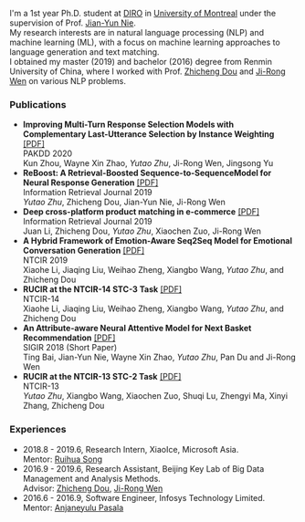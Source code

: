 I'm a 1st year Ph.D. student at [DIRO](https://diro.umontreal.ca/english/home/) in [University of Montreal](https://www.umontreal.ca/en/) under the supervision of Prof. [Jian-Yun Nie](http://rali.iro.umontreal.ca/nie/jian-yun-nie-en/).  
My research interests are in natural language processing (NLP) and machine learning (ML), with a focus on machine learning approaches to language generation and text matching.  
I obtained my master (2019) and bachelor (2016) degree from Renmin University of China, where I worked with Prof. [Zhicheng Dou](http://playbigdata.ruc.edu.cn/dou) and [Ji-Rong Wen](https://scholar.google.com/citations?user=tbxCHJgAAAAJ) on various NLP problems.

### Publications
- **Improving Multi-Turn Response Selection Models with Complementary Last-Utterance Selection by Instance Weighting** [\[PDF\]](https://arxiv.org/pdf/2002.07397.pdf)  
PAKDD 2020  
Kun Zhou, Wayne Xin Zhao, _Yutao Zhu_, Ji-Rong Wen, Jingsong Yu  
- **ReBoost: A Retrieval-Boosted Sequence-to-SequenceModel for Neural Response Generation** [\[PDF\]](https://link.springer.com/content/pdf/10.1007%2Fs10791-019-09364-x.pdf)  
Information Retrieval Journal 2019  
_Yutao Zhu_, Zhicheng Dou, Jian-Yun Nie, Ji-Rong Wen  
- **Deep cross-platform product matching in e-commerce** [\[PDF\]](https://link.springer.com/content/pdf/10.1007%2Fs10791-019-09360-1.pdf)  
Information Retrieval Journal 2019  
Juan Li, Zhicheng Dou, _Yutao Zhu_, Xiaochen Zuo, Ji-Rong Wen
- **A Hybrid Framework of Emotion-Aware Seq2Seq Model for Emotional Conversation Generation** [\[PDF\]](https://link.springer.com/content/pdf/10.1007%2F978-3-030-36805-0_12.pdf)  
NTCIR 2019  
Xiaohe Li, Jiaqing Liu, Weihao Zheng, Xiangbo Wang, _Yutao Zhu_, and Zhicheng Dou  
- **RUCIR at the NTCIR-14 STC-3 Task** [\[PDF\]](http://research.nii.ac.jp/ntcir/workshop/OnlineProceedings14/pdf/ntcir/14-NTCIR14-STC-LiX.pdf)  
NTCIR-14  
Xiaohe Li, Jiaqing Liu, Weihao Zheng, Xiangbo Wang, _Yutao Zhu_, and Zhicheng Dou  
- **An Attribute-aware Neural Attentive Model for Next Basket Recommendation** [\[PDF\]](http://rali.iro.umontreal.ca/rali/sites/default/files/publis/p1201-bai.pdf)  
SIGIR 2018 (Short Paper)  
Ting Bai, Jian-Yun Nie, Wayne Xin Zhao, _Yutao Zhu_, Pan Du and Ji-Rong Wen  
- **RUCIR at the NTCIR-13 STC-2 Task** [\[PDF\]](http://research.nii.ac.jp/ntcir/workshop/OnlineProceedings13/pdf/ntcir/08-NTCIR13-STC-ZhuY.pdf)  
NTCIR-13  
_Yutao Zhu_, Xiangbo Wang, Xiaochen Zuo, Shuqi Lu, Zhengyi Ma, Xinyi Zhang, Zhicheng Dou 

### Experiences
- 2018.8 - 2019.6, Research Intern, XiaoIce, Microsoft Asia.  
Mentor: [Ruihua Song](https://www.microsoft.com/en-us/research/people/rsong/)  
- 2016.9 - 2019.6, Research Assistant, Beijing Key Lab of Big Data Management and Analysis Methods.  
Advisor: [Zhicheng Dou](http://playbigdata.ruc.edu.cn/dou), [Ji-Rong Wen](https://scholar.google.com/citations?user=tbxCHJgAAAAJ)  
- 2016.6 - 2016.9, Software Engineer, Infosys Technology Limited.  
Mentor: [Anjaneyulu Pasala](https://in.linkedin.com/in/anjaneyulupasala) 
